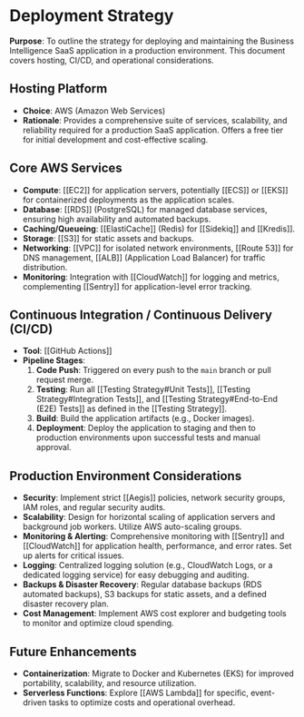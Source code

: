 # Deployment Strategy

**Purpose**: To outline the strategy for deploying and maintaining the Business Intelligence SaaS application in a production environment. This document covers hosting, CI/CD, and operational considerations.

## Hosting Platform

- **Choice**: AWS (Amazon Web Services)
- **Rationale**: Provides a comprehensive suite of services, scalability, and reliability required for a production SaaS application. Offers a free tier for initial development and cost-effective scaling.

## Core AWS Services

- **Compute**: [[EC2]] for application servers, potentially [[ECS]] or [[EKS]] for containerized deployments as the application scales.
- **Database**: [[RDS]] (PostgreSQL) for managed database services, ensuring high availability and automated backups.
- **Caching/Queueing**: [[ElastiCache]] (Redis) for [[Sidekiq]] and [[Kredis]].
- **Storage**: [[S3]] for static assets and backups.
- **Networking**: [[VPC]] for isolated network environments, [[Route 53]] for DNS management, [[ALB]] (Application Load Balancer) for traffic distribution.
- **Monitoring**: Integration with [[CloudWatch]] for logging and metrics, complementing [[Sentry]] for application-level error tracking.

## Continuous Integration / Continuous Delivery (CI/CD)

- **Tool**: [[GitHub Actions]]
- **Pipeline Stages**:
    1.  **Code Push**: Triggered on every push to the `main` branch or pull request merge.
    2.  **Testing**: Run all [[Testing Strategy#Unit Tests]], [[Testing Strategy#Integration Tests]], and [[Testing Strategy#End-to-End (E2E) Tests]] as defined in the [[Testing Strategy]].
    3.  **Build**: Build the application artifacts (e.g., Docker images).
    4.  **Deployment**: Deploy the application to staging and then to production environments upon successful tests and manual approval.

## Production Environment Considerations

- **Security**: Implement strict [[Aegis]] policies, network security groups, IAM roles, and regular security audits.
- **Scalability**: Design for horizontal scaling of application servers and background job workers. Utilize AWS auto-scaling groups.
- **Monitoring & Alerting**: Comprehensive monitoring with [[Sentry]] and [[CloudWatch]] for application health, performance, and error rates. Set up alerts for critical issues.
- **Logging**: Centralized logging solution (e.g., CloudWatch Logs, or a dedicated logging service) for easy debugging and auditing.
- **Backups & Disaster Recovery**: Regular database backups (RDS automated backups), S3 backups for static assets, and a defined disaster recovery plan.
- **Cost Management**: Implement AWS cost explorer and budgeting tools to monitor and optimize cloud spending.

## Future Enhancements

- **Containerization**: Migrate to Docker and Kubernetes (EKS) for improved portability, scalability, and resource utilization.
- **Serverless Functions**: Explore [[AWS Lambda]] for specific, event-driven tasks to optimize costs and operational overhead.
